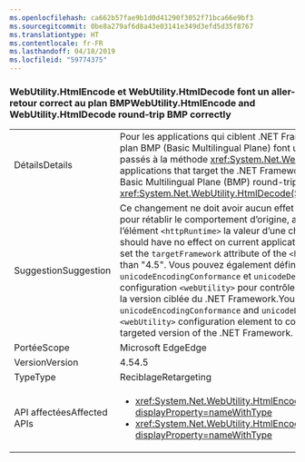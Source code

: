 ```yaml
---
ms.openlocfilehash: ca662b57fae9b1d0d41290f3052f71bca66e9bf3
ms.sourcegitcommit: 0be8a279af6d8a43e03141e349d3efd5d35f8767
ms.translationtype: HT
ms.contentlocale: fr-FR
ms.lasthandoff: 04/18/2019
ms.locfileid: "59774375"
---
```

### <a name="webutilityhtmlencode-and-webutilityhtmldecode-round-trip-bmp-correctly"></a><span data-ttu-id="72fa3-101">WebUtility.HtmlEncode et WebUtility.HtmlDecode font un aller-retour correct au plan BMP</span><span class="sxs-lookup"><span data-stu-id="72fa3-101">WebUtility.HtmlEncode and WebUtility.HtmlDecode round-trip BMP correctly</span></span>

|   |   |
|---|---|
|<span data-ttu-id="72fa3-102">Détails</span><span class="sxs-lookup"><span data-stu-id="72fa3-102">Details</span></span>|<span data-ttu-id="72fa3-103">Pour les applications qui ciblent .NET Framework 4.5, les caractères extérieurs au plan BMP (Basic Multilingual Plane) font un aller-retour correct quand ils sont passés à la méthode <xref:System.Net.WebUtility.HtmlDecode(System.String)>.</span><span class="sxs-lookup"><span data-stu-id="72fa3-103">For applications that target the .NET Framework 4.5, characters that are outside the Basic Multilingual Plane (BMP) round-trip correctly when they are passed to the <xref:System.Net.WebUtility.HtmlDecode(System.String)> methods.</span></span>|
|<span data-ttu-id="72fa3-104">Suggestion</span><span class="sxs-lookup"><span data-stu-id="72fa3-104">Suggestion</span></span>|<span data-ttu-id="72fa3-105">Ce changement ne doit avoir aucun effet sur les applications actuelles. Toutefois, pour rétablir le comportement d’origine, affectez à l’attribut <code>targetFramework</code> de l’élément <code>&lt;httpRuntime&gt;</code> la valeur d’une chaîne autre que &quot;4.5&quot;.</span><span class="sxs-lookup"><span data-stu-id="72fa3-105">This change should have no effect on current applications, but to restore the original behavior, set the <code>targetFramework</code> attribute of the <code>&lt;httpRuntime&gt;</code> element to a string other than &quot;4.5&quot;.</span></span> <span data-ttu-id="72fa3-106">Vous pouvez également définir les attributs <code>unicodeEncodingConformance</code> et <code>unicodeDecodingConformance</code> de l'élément de configuration <code>&lt;webUtility&gt;</code> pour contrôler ce comportement indépendamment de la version ciblée du .NET Framework.</span><span class="sxs-lookup"><span data-stu-id="72fa3-106">You can also set the <code>unicodeEncodingConformance</code> and <code>unicodeDecodingConformance</code> attributes of the <code>&lt;webUtility&gt;</code> configuration element to control this behavior independently of the targeted version of the .NET Framework.</span></span>|
|<span data-ttu-id="72fa3-107">Portée</span><span class="sxs-lookup"><span data-stu-id="72fa3-107">Scope</span></span>|<span data-ttu-id="72fa3-108">Microsoft Edge</span><span class="sxs-lookup"><span data-stu-id="72fa3-108">Edge</span></span>|
|<span data-ttu-id="72fa3-109">Version</span><span class="sxs-lookup"><span data-stu-id="72fa3-109">Version</span></span>|<span data-ttu-id="72fa3-110">4.5</span><span class="sxs-lookup"><span data-stu-id="72fa3-110">4.5</span></span>|
|<span data-ttu-id="72fa3-111">Type</span><span class="sxs-lookup"><span data-stu-id="72fa3-111">Type</span></span>|<span data-ttu-id="72fa3-112">Reciblage</span><span class="sxs-lookup"><span data-stu-id="72fa3-112">Retargeting</span></span>|
|<span data-ttu-id="72fa3-113">API affectées</span><span class="sxs-lookup"><span data-stu-id="72fa3-113">Affected APIs</span></span>|<ul><li><xref:System.Net.WebUtility.HtmlEncode(System.String)?displayProperty=nameWithType></li><li><xref:System.Net.WebUtility.HtmlEncode(System.String,System.IO.TextWriter)?displayProperty=nameWithType></li></ul>|
